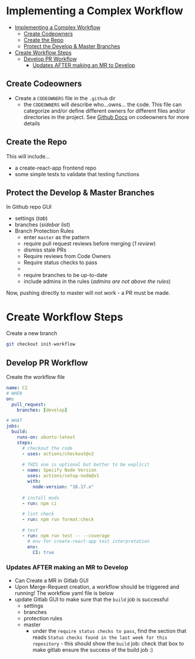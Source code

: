 # Implementing a Complex Workflow
- [Implementing a Complex Workflow](#implementing-a-complex-workflow)
  - [Create Codeowners](#create-codeowners)
  - [Create the Repo](#create-the-repo)
  - [Protect the Develop & Master Branches](#protect-the-develop--master-branches)
- [Create Workflow Steps](#create-workflow-steps)
  - [Develop PR Workflow](#develop-pr-workflow)
    - [Updates AFTER making an MR to Develop](#updates-after-making-an-mr-to-develop)


## Create Codeowners
- Create a `CODEOWNERS` file in the `.github` dir
  - the `CODEOWNERS` will describe who...owns... the code. This file can categorize and/or define different owners for different files and/or directories in the project. See [Github Docs](https://docs.github.com/en/repositories/managing-your-repositorys-settings-and-features/customizing-your-repository/about-code-owners) on codeowners for more details

## Create the Repo
This will include...
- a create-react-app frontend repo
- some simple tests to validate that testing functions

## Protect the Develop & Master Branches
In Github repo GUI
- settings (_tab_)
- branches (_sidebar list_)
- Branch Protection Rules
  - enter `master` as the pattern
  - require pull request reviews before merging (_1 review_)
  - dismiss stale PRs
  - Require reviews from Code Owners
  - Require status checks to pass
  - 
  - require branches to be up-to-date
  - include admins in the rules (_admins are not above the rules_)

Now, pushing directly to master will not work - a PR must be made.


# Create Workflow Steps

Create a new branch
```bash
git checkout init-workflow
```

## Develop PR Workflow
Create the workflow file
```yaml
name: CI
# WHEN
on:
  pull_request:
    branches: [develop]

# WHAT
jobs:
  build:
    runs-on: ubuntu-latest
    steps:
      # checkout the code
      - uses: actions/checkout@v2
      
      # THIS one is optional but better to be explicit
      - name: Specify Node Version
        uses: actions/setup-node@v1
        with:
          node-version: "16.17.x"
      
      # install mods 
      - run: npm ci

      # lint check
      - run: npm run format:check

      # test 
      - run: npm run test -- --coverage
        # env for create-react-app test interpretation
        env:
          CI: true
```

### Updates AFTER making an MR to Develop
- Can Create a MR in Gitlab GUI
- Upon Merge-Request creation, a workflow should be triggered and running! The workflow yaml file is below
- update Gitlab GUI to make sure that the `build` job is successful
  - settings
  - branches
  - protection rules
  - master
    - under the `require status checks to pass`, find the section that reads `Status checks found in the last week for this repository` - this should show the `build` job: check that box to make gitlab ensure the success of the build job :) 
